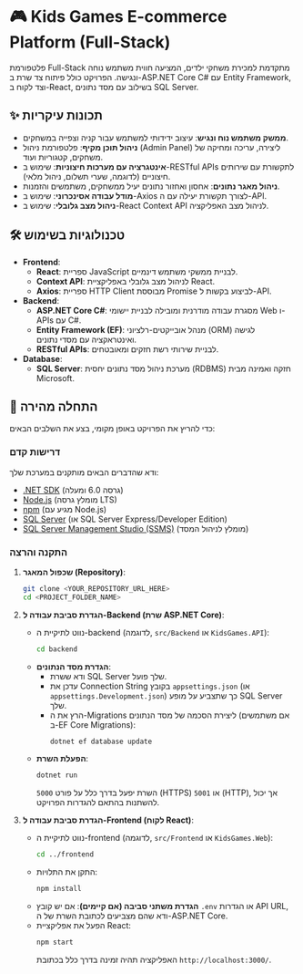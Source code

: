 # 🎮 Kids Games E-commerce Platform (Full-Stack)

פלטפורמת Full-Stack מתקדמת למכירת משחקי ילדים, המציעה חווית משתמש נוחה ונגישה. הפרויקט כולל פיתוח צד שרת ב-ASP.NET Core C# עם Entity Framework, וצד לקוח ב-React, בשילוב עם מסד נתונים SQL Server.

## ✨ תכונות עיקריות

* **ממשק משתמש נוח ונגיש**: עיצוב ידידותי למשתמש עבור קניה וצפייה במשחקים.
* **ניהול תוכן מקיף**: פלטפורמת ניהול (Admin Panel) ליצירה, עריכה ומחיקה של משחקים, קטגוריות ועוד.
* **אינטגרציה עם מערכות חיצוניות**: שימוש ב-RESTful APIs לתקשורת עם שירותים חיצוניים (לדוגמה, שערי תשלום, ניהול מלאי).
* **ניהול מאגר נתונים**: אחסון ואחזור נתונים יעיל ממשחקים, משתמשים והזמנות.
* **מודל עבודה אסינכרוני**: שימוש ב-Axios לצורך תקשורת יעילה עם ה-API.
* **ניהול מצב גלובלי**: שימוש ב-React Context API לניהול מצב האפליקציה.

## 🛠️ טכנולוגיות בשימוש

* **Frontend**:
    * **React**: ספריית JavaScript לבניית ממשקי משתמש דינמיים.
    * **Context API**: לניהול מצב גלובלי באפליקציית React.
    * **Axios**: ספריית HTTP Client מבוססת Promise לביצוע בקשות ל-API.
* **Backend**:
    * **ASP.NET Core C#**: מסגרת עבודה מודרנית ומובילה לבניית יישומי Web ו-APIs עם C#.
    * **Entity Framework (EF)**: מנהל אובייקטים-רלציוני (ORM) לגישה ואינטראקציה עם מסדי נתונים.
    * **RESTful APIs**: לבניית שירותי רשת חזקים ומאובטחים.
* **Database**:
    * **SQL Server**: מערכת ניהול מסד נתונים יחסית (RDBMS) חזקה ואמינה מבית Microsoft.

## 🚀 התחלה מהירה

כדי להריץ את הפרויקט באופן מקומי, בצע את השלבים הבאים:

### דרישות קדם

ודא שהדברים הבאים מותקנים במערכת שלך:

* [.NET SDK](https://dotnet.microsoft.com/download) (גרסה 6.0 ומעלה)
* [Node.js](https://nodejs.org/en/download/) (מומלץ גרסה LTS)
* [npm](https://www.npmjs.com/get-npm) (מגיע עם Node.js)
* [SQL Server](https://www.microsoft.com/en-us/sql-server/sql-server-downloads) (או SQL Server Express/Developer Edition)
* [SQL Server Management Studio (SSMS)](https://docs.microsoft.com/en-us/sql/ssms/download-sql-server-management-studio-ssms) (מומלץ לניהול המסד)

### התקנה והרצה

1.  **שכפול המאגר (Repository)**:
    ```bash
    git clone <YOUR_REPOSITORY_URL_HERE>
    cd <PROJECT_FOLDER_NAME>
    ```

2.  **הגדרת סביבת עבודה ל-Backend (שרת ASP.NET Core)**:
    * נווט לתיקיית ה-backend (לדוגמה, `src/Backend` או `KidsGames.API`):
        ```bash
        cd backend
        ```
    * **הגדרת מסד הנתונים**:
        * ודא ששרת SQL Server שלך פועל.
        * עדכן את Connection String בקובץ `appsettings.json` (או `appsettings.Development.json`) כך שתצביע על מופע SQL Server שלך.
        * הרץ את ה-Migrations ליצירת הסכמה של מסד הנתונים (אם משתמשים ב-EF Core Migrations):
            ```bash
            dotnet ef database update
            ```
    * **הפעלת השרת**:
        ```bash
        dotnet run
        ```
        השרת יפעל בדרך כלל על פורט `5000` (HTTPS) או `5001` (HTTP), אך יכול להשתנות בהתאם להגדרות הפרויקט.

3.  **הגדרת סביבת עבודה ל-Frontend (לקוח React)**:
    * נווט לתיקיית ה-frontend (לדוגמה, `src/Frontend` או `KidsGames.Web`):
        ```bash
        cd ../frontend
        ```
    * התקן את התלויות:
        ```bash
        npm install
        ```
    * **הגדרת משתני סביבה (אם קיימים)**: אם יש קובץ `.env` או הגדרות API URL, ודא שהם מצביעים לכתובת השרת של ה-ASP.NET Core.
    * הפעל את אפליקציית React:
        ```bash
        npm start
        ```
        האפליקציה תהיה זמינה בדרך כלל בכתובת `http://localhost:3000/`.

